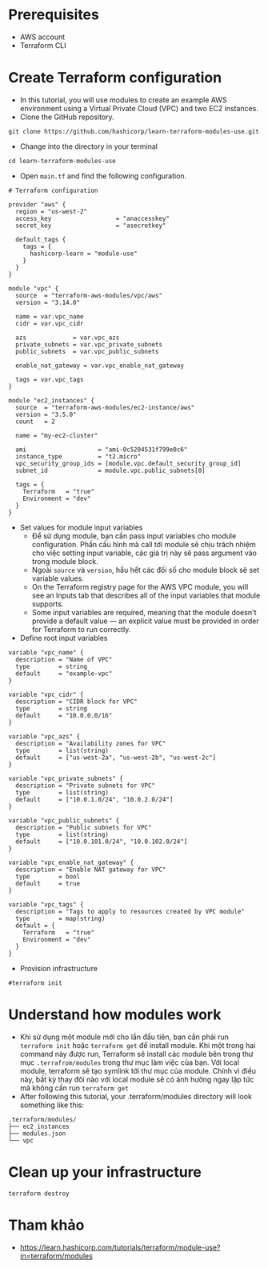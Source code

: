 # Prerequisites
- AWS account
- Terraform CLI

# Create Terraform configuration
- In this tutorial, you will use modules to create an example AWS environment using a Virtual Private Cloud (VPC) and two EC2 instances.
- Clone the GitHub repository.
```
git clone https://github.com/hashicorp/learn-terraform-modules-use.git
```
- Change into the directory in your terminal
```
cd learn-terraform-modules-use
```
- Open `main.tf` and find the following configuration.
```
# Terraform configuration

provider "aws" {
  region = "us-west-2"
  access_key                  = "anaccesskey"
  secret_key                  = "asecretkey"
  
  default_tags {
    tags = {
      hashicorp-learn = "module-use"
    }
  }
}

module "vpc" {
  source  = "terraform-aws-modules/vpc/aws"
  version = "3.14.0"

  name = var.vpc_name
  cidr = var.vpc_cidr

  azs             = var.vpc_azs
  private_subnets = var.vpc_private_subnets
  public_subnets  = var.vpc_public_subnets

  enable_nat_gateway = var.vpc_enable_nat_gateway

  tags = var.vpc_tags
}

module "ec2_instances" {
  source  = "terraform-aws-modules/ec2-instance/aws"
  version = "3.5.0"
  count   = 2

  name = "my-ec2-cluster"

  ami                    = "ami-0c5204531f799e0c6"
  instance_type          = "t2.micro"
  vpc_security_group_ids = [module.vpc.default_security_group_id]
  subnet_id              = module.vpc.public_subnets[0]

  tags = {
    Terraform   = "true"
    Environment = "dev"
  }
}

```
- Set values for module input variables
  - Để sử dụng module, bạn cần pass input variables cho module configuration. Phần cấu hình mà call tới module sẽ chịu trách nhiệm cho việc setting input variable, các giá trị này sẽ pass argument vào trong module block. 
  - Ngoài `source` và `version`, hầu hết các đối số cho module block sẽ set variable values.
  - On the Terraform registry page for the AWS VPC module, you will see an Inputs tab that describes all of the input variables that module supports.
  - Some input variables are required, meaning that the module doesn't provide a default value — an explicit value must be provided in order for Terraform to run correctly.
- Define root input variables
```
variable "vpc_name" {
  description = "Name of VPC"
  type        = string
  default     = "example-vpc"
}

variable "vpc_cidr" {
  description = "CIDR block for VPC"
  type        = string
  default     = "10.0.0.0/16"
}

variable "vpc_azs" {
  description = "Availability zones for VPC"
  type        = list(string)
  default     = ["us-west-2a", "us-west-2b", "us-west-2c"]
}

variable "vpc_private_subnets" {
  description = "Private subnets for VPC"
  type        = list(string)
  default     = ["10.0.1.0/24", "10.0.2.0/24"]
}

variable "vpc_public_subnets" {
  description = "Public subnets for VPC"
  type        = list(string)
  default     = ["10.0.101.0/24", "10.0.102.0/24"]
}

variable "vpc_enable_nat_gateway" {
  description = "Enable NAT gateway for VPC"
  type        = bool
  default     = true
}

variable "vpc_tags" {
  description = "Tags to apply to resources created by VPC module"
  type        = map(string)
  default = {
    Terraform   = "true"
    Environment = "dev"
  }
}
```
- Provision infrastructure
```
#terraform init
```
# Understand how modules work
- Khi sử dụng một module mới cho lần đầu tiên, bạn cần phải run `terraform init` hoặc `terraform get` để install module. Khi một trong hai command này được run, Terraform sẽ install các module bên trong thư mục `.terrafrom/modules` trong thư mục làm việc của bạn. Với local module, terraform sẽ tạo symlink tới thư mục của module. Chính vì điều này, bất kỳ thay đôi nào với local module sẽ có ảnh hường ngay lập tức mà không cần run `terraform get`
- After following this tutorial, your .terraform/modules directory will look something like this:
```
.terraform/modules/
├── ec2_instances
├── modules.json
└── vpc
```
# Clean up your infrastructure
`terraform destroy`

# Tham khảo
- https://learn.hashicorp.com/tutorials/terraform/module-use?in=terraform/modules